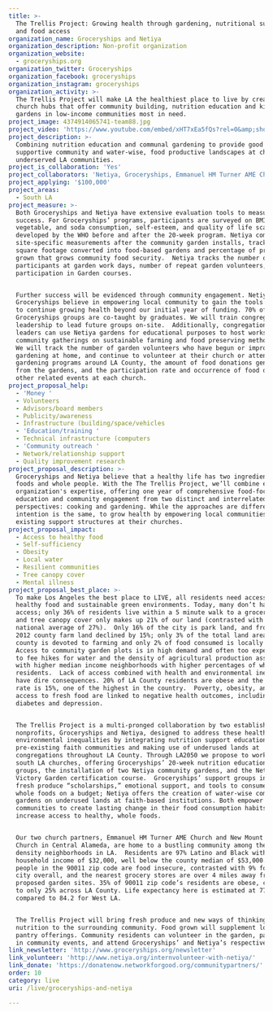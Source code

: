 ```yaml
---
title: >-
  The Trellis Project: Growing health through gardening, nutritional support,
  and food access
organization_name: Groceryships and Netiya
organization_description: Non-profit organization
organization_website:
  - groceryships.org
organization_twitter: Groceryships
organization_facebook: groceryships
organization_instagram: groceryships
organization_activity: >-
  The Trellis Project will make LA the healthiest place to live by creating
  church hubs that offer community building, nutrition education and kitchen
  gardens in low-income communities most in need.
project_image: 4374914065741-team88.jpg
project_video: 'https://www.youtube.com/embed/xHT7xEa5fQs?rel=0&amp;showinfo=0'
project_description: >-
  Combining nutrition education and communal gardening to provide good food, a
  supportive community and water-wise, food productive landscapes at churches in
  underserved LA communities.
project_is_collaboration: 'Yes'
project_collaborators: 'Netiya, Groceryships, Emmanuel HM Turner AME Church, New Mount Calvary Church'
project_applying: '$100,000'
project_areas:
  - South LA
project_measure: >-
  Both Groceryships and Netiya have extensive evaluation tools to measure
  success. For Groceryships’ programs, participants are surveyed on BMI, fruit,
  vegetable, and soda consumption, self-esteem, and quality of life scales
  developed by the WHO before and after the 20-week program. Netiya completes
  site-specific measurements after the community garden installs, tracking
  square footage converted into food-based gardens and percentage of produce
  grown that grows community food security.  Netiya tracks the number of
  participants at garden work days, number of repeat garden volunteers, and
  participation in Garden courses.


  Further success will be evidenced through community engagement. Netiya and
  Groceryships believe in empowering local community to gain the tools necessary
  to continue growing health beyond our initial year of funding. 70% of
  Groceryships groups are co-taught by graduates. We will train congregational
  leadership to lead future groups on-site.  Additionally, congregational
  leaders can use Netiya gardens for educational purposes to host workshops and
  community gatherings on sustainable farming and food preserving methodology. 
  We will track the number of garden volunteers who have begun or improved
  gardening at home, and continue to volunteer at their church or attend other
  gardening programs around LA County, the amount of food donations generated
  from the gardens, and the participation rate and occurrence of food drives and
  other related events at each church.
project_proposal_help:
  - 'Money '
  - Volunteers
  - Advisors/board members
  - Publicity/awareness
  - Infrastructure (building/space/vehicles
  - 'Education/training '
  - Technical infrastructure (computers
  - 'Community outreach '
  - Network/relationship support
  - Quality improvement research
project_proposal_description: >-
  Groceryships and Netiya believe that a healthy life has two ingredients: whole
  foods and whole people. With the The Trellis Project, we’ll combine each
  organization's expertise, offering one year of comprehensive food-focused
  education and community engagement from two distinct and interrelated
  perspectives: cooking and gardening. While the approaches are different, the
  intention is the same, to grow health by empowering local communities through
  existing support structures at their churches.
project_proposal_impact:
  - Access to healthy food
  - Self-sufficiency
  - Obesity
  - Local water
  - Resilient communities
  - Tree canopy cover
  - Mental illness
project_proposal_best_place: >-
  To make Los Angeles the best place to LIVE, all residents need access to
  healthy food and sustainable green environments. Today, many don’t have this
  access; only 36% of residents live within a 5 minute walk to a grocery store
  and tree canopy cover only makes up 21% of our land (contrasted with a
  national average of 27%).  Only 16% of the city is park land, and from 2007 to
  2012 county farm land declined by 15%; only 3% of the total land area in the
  county is devoted to farming and only 2% of food consumed is locally produced.
  Access to community garden plots is in high demand and often too expensive due
  to fee hikes for water and the density of agricultural production associated
  with higher median income neighborhoods with higher percentages of white
  residents.  Lack of access combined with health and environmental inequalities
  have dire consequences. 20% of LA County residents are obese and the poverty
  rate is 15%, one of the highest in the country.  Poverty, obesity, and lack of
  access to fresh food are linked to negative health outcomes, including
  diabetes and depression.


  The Trellis Project is a multi-pronged collaboration by two established
  nonprofits, Groceryships and Netiya, designed to address these health and
  environmental inequalities by integrating nutrition support education into
  pre-existing faith communities and making use of underused lands at
  congregations throughout LA County. Through LA2050 we propose to work at two
  south LA churches, offering Groceryships’ 20-week nutrition education support
  groups, the installation of two Netiya community gardens, and the Netiya
  Victory Garden certification course.  Groceryships’ support groups include
  fresh produce “scholarships,” emotional support, and tools to consume more
  whole foods on a budget; Netiya offers the creation of water-wise community
  gardens on underused lands at faith-based institutions. Both empower
  communities to create lasting change in their food consumption habits, and
  increase access to healthy, whole foods. 


  Our two church partners, Emmanuel HM Turner AME Church and New Mount Calvary
  Church in Central Alameda, are home to a bustling community among the highest
  density neighborhoods in LA.  Residents are 97% Latino and Black with a median
  household income of $32,000, well below the county median of $53,000.  28% of
  people in the 90011 zip code are food insecure, contrasted with 9% for the
  city overall, and the nearest grocery stores are over 4 miles away from our
  proposed garden sites. 35% of 90011 zip code’s residents are obese, compared
  to only 25% across LA County. Life expectancy here is estimated at 77.6 years,
  compared to 84.2 for West LA.


  The Trellis Project will bring fresh produce and new ways of thinking about
  nutrition to the surrounding community. Food grown will supplement local food
  pantry offerings. Community residents can volunteer in the garden, participate
  in community events, and attend Groceryships’ and Netiya’s respective classes.
link_newsletter: 'http://www.groceryships.org/newsletter'
link_volunteer: 'http://www.netiya.org/internvolunteer-with-netiya/'
link_donate: 'https://donatenow.networkforgood.org/communitypartners/'
order: 10
category: live
uri: /live/groceryships-and-netiya

---
```

